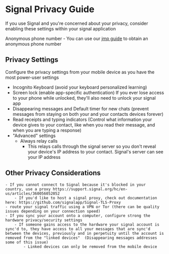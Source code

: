 # Signal Privacy Guide

If you use Signal and you're concerned about your privacy, consider enabling these settings within your signal application

Anonymous phone number - You can use our [jmp guide](https://wiki.lunardao.net/sip_calls.html) to obtain an anonymous phone number


## Privacy Settings
Configure the privacy settings from your mobile device as you have the most power-user settings
- Incognito Keyboard (avoid your keyboard personalized learning)
- Screen lock (enable app-specific authentication) If you ever lose access to your phone while unlocked, they'll also need to unlock your signal app
- Disappearing messages and Default timer for new chats (prevent messages from staying on both your and your contacts devices forever)
- Read receipts and typing indicators (Control what information your device gives to your contact, like when you read their message, and when you are typing a response)
- "Advanced" settings
	- Always relay calls
		- This relays calls through the signal server so you don't reveal your device's IP address to your contact. Signal's server can see your IP address
	
## Other Privacy Considerations
	- If you cannot connect to Signal because it's blocked in your country, use a proxy https://support.signal.org/hc/en-us/articles/360056052052
		- If you'd like to host a signal proxy, check out documentation here: https://github.com/signalapp/Signal-TLS-Proxy
	- route your signal traffic using a VPN or Tor (there can be quality issues depending on your connection speed)
	- If you sync your account onto a computer, configure strong the hardware privacy/security settings
		- If someone gains access to the hardware your signal account is sync'd to, they have access to all your messages that are sync'd between the devices, previously and in perpetuity until the account is removed from the "linked devices"  (Disappearing messages addresses some of this issue)
			- Linked devices can only be removed from the mobile device

